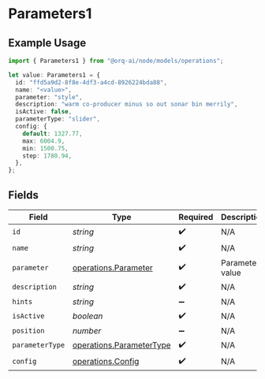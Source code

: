 # Parameters1

## Example Usage

```typescript
import { Parameters1 } from "@orq-ai/node/models/operations";

let value: Parameters1 = {
  id: "ffd5a9d2-8f8e-4df3-a4cd-8926224bda88",
  name: "<value>",
  parameter: "style",
  description: "warm co-producer minus so out sonar bin merrily",
  isActive: false,
  parameterType: "slider",
  config: {
    default: 1327.77,
    max: 6004.9,
    min: 1500.75,
    step: 1780.94,
  },
};
```

## Fields

| Field                                                                | Type                                                                 | Required                                                             | Description                                                          |
| -------------------------------------------------------------------- | -------------------------------------------------------------------- | -------------------------------------------------------------------- | -------------------------------------------------------------------- |
| `id`                                                                 | *string*                                                             | :heavy_check_mark:                                                   | N/A                                                                  |
| `name`                                                               | *string*                                                             | :heavy_check_mark:                                                   | N/A                                                                  |
| `parameter`                                                          | [operations.Parameter](../../models/operations/parameter.md)         | :heavy_check_mark:                                                   | Parameters value                                                     |
| `description`                                                        | *string*                                                             | :heavy_check_mark:                                                   | N/A                                                                  |
| `hints`                                                              | *string*                                                             | :heavy_minus_sign:                                                   | N/A                                                                  |
| `isActive`                                                           | *boolean*                                                            | :heavy_check_mark:                                                   | N/A                                                                  |
| `position`                                                           | *number*                                                             | :heavy_minus_sign:                                                   | N/A                                                                  |
| `parameterType`                                                      | [operations.ParameterType](../../models/operations/parametertype.md) | :heavy_check_mark:                                                   | N/A                                                                  |
| `config`                                                             | [operations.Config](../../models/operations/config.md)               | :heavy_check_mark:                                                   | N/A                                                                  |